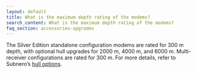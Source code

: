 ```yaml
---
layout: default
title: What is the maximum depth rating of the modems?
search_content: What is the maximum depth rating of the modems?
faq_section: accessories-upgrades
---
```


The Silver Edition standalone configuration modems are rated for 300 m depth, with optional hull upgrades for 2000 m, 4000 m, and 6000 m. Multi-receiver configurations are rated for 300 m. For more details, refer to Subnero’s [hull options](https://subnero.com/products/hull.html).
